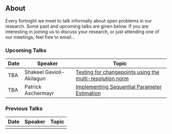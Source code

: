 ## About

Every fortnight we meet to talk informally about open problems in our research. Some past and upcoming talks are given below. If you are interesting in joining us to discuss your research, or just attending one of our meetings, feel free to email...

### Upcoming Talks

| Date | Speaker | Topic |
|---|---|---|
| TBA | Shakeel Gavioli-Akilagun | [Testing for changepoints using the multi-resolution norm](talks/dd-mm-yy-Shakeel-Gavioli-Akilagun.html) |
| TBA | Patrick Aschermayr | [Implementing Sequential Parameter Estimation](talks/dd-mm-yy-Patrick-Aschermayr.html) |

### Previous Talks

| Date | Speaker | Topic |
|---|---|---|
| | | |
